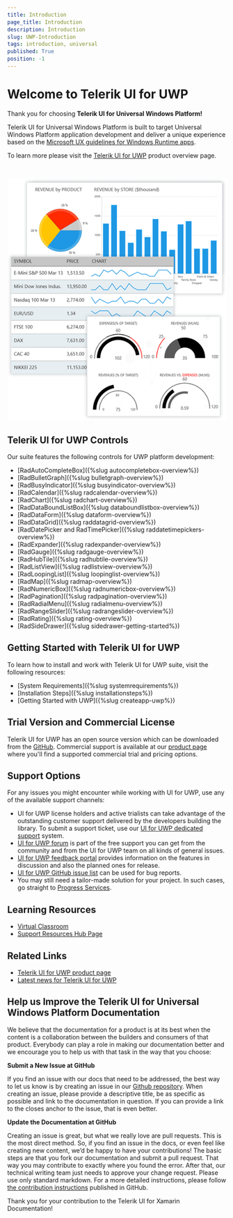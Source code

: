 ```yaml
---
title: Introduction
page_title: Introduction
description: Introduction
slug: UWP-Introduction
tags: introduction, universal
published: True
position: -1
---
```


# Welcome to Telerik UI for UWP

Thank you for choosing **Telerik UI for Universal Windows Platform!**

Telerik UI for Universal Windows Platform is built to target Universal Windows Platform application development and deliver a unique experience based on the [Microsoft UX guidelines for Windows Runtime apps](http://msdn.microsoft.com/en-us/library/windows/apps/hh465424.aspx).  

To learn more please visit the [Telerik UI for UWP](https://www.telerik.com/universal-windows-platform-ui) product overview page.

<style>
/* UWP download trial button */
div#uwp_trial {
	text-align: center !important;
}

div#uwp_trial .uwp_download_btn {	
	color: #fff;
	background-color: #e74b3c;
	padding:.44em .9em .52em;
	font-size: 20px;
	font-weight:400;
	letter-spacing:-.025em;
	position:relative;
	display:inline-block;
	line-height:1.2;
	-webkit-transition:color .2s ease,background-color .2s ease;
	transition:color .2s ease,background-color .2s ease;
	border-radius:2px;
	-webkit-appearance:none;
	font-family:Metric,Arial,Gadget,sans-serif;
	text-align:center	
}
</style>

<script type="text/javascript">

  $(document).ready(function(){
	  var $btnWin = $(".js-btnWin");
      $btnWin.show();
  });

</script>

<div id="uwp_trial">
<br />
<a href="https://www.telerik.com/download-trial-file/v2-b/ui-for-universal-windows-platform" class="uwp_download_btn js-btnWin" style="display: none">Download Free Trial</a>
</div>

![Telerik UI for UWP](uwp-introduction.png)

## Telerik UI for UWP Controls

Our suite features the following controls for UWP platform development:

* [RadAutoCompleteBox]({%slug autocompletebox-overview%})
* [RadBulletGraph]({%slug bulletgraph-overview%}) 
* [RadBusyIndicator]({%slug busyindicator-overview%}) 
* [RadCalendar]({%slug radcalendar-overview%}) 
* [RadChart]({%slug radchart-overview%}) 
* [RadDataBoundListBox]({%slug databoundlistbox-overview%}) 
* [RadDataForm]({%slug dataform-overview%})
* [RadDataGrid]({%slug raddatagrid-overview%}) 
* [RadDatePicker and RadTimePicker]({%slug raddatetimepickers-overview%}) 
* [RadExpander]({%slug radexpander-overview%}) 
* [RadGauge]({%slug radgauge-overview%}) 
* [RadHubTile]({%slug radhubtile-overview%}) 
* [RadListView]({%slug radlistview-overview%}) 
* [RadLoopingList]({%slug loopinglist-overview%}) 
* [RadMap]({%slug radmap-overview%}) 
* [RadNumericBox]({%slug radnumericbox-overview%}) 
* [RadPagination]({%slug radpagination-overview%}) 
* [RadRadialMenu]({%slug radialmenu-overview%}) 
* [RadRangeSlider]({%slug radrangeslider-overview%}) 
* [RadRating]({%slug rating-overview%})
* [RadSideDrawer]({%slug sidedrawer-getting-started%})

## Getting Started with Telerik UI for UWP

To learn how to install and work with Telerik UI for UWP suite, visit the following resources:

* [System Requirements]({%slug systemrequirements%})
* [Installation Steps]({%slug installationsteps%})
* [Getting Started with UWP]({%slug createapp-uwp%})

## Trial Version and Commercial License

Telerik UI for UWP has an open source version which can be downloaded from the [GitHub](https://github.com/telerik/UI-For-UWP). Commercial support is available at our [product page](https://www.telerik.com/universal-windows-platform-ui) where you'll find a supported commercial trial and pricing options.

## Support Options

For any issues you might encounter while working with UI for UWP, use any of the available support channels:

- UI for UWP license holders and active trialists can take advantage of the outstanding customer support delivered by the developers building the library. To submit a support ticket, use our [UI for UWP dedicated support](https://www.telerik.com/account/support-tickets?pid=1653) system.
- [UI for UWP forum](https://www.telerik.com/forums/ui-for-universal-windows-platform) is part of the free support you can get from the community and from the UI for UWP team on all kinds of general issues.
- [UI for UWP feedback portal](https://feedback.telerik.com/uwp) provides information on the features in discussion and also the planned ones for release.
- [UI for UWP GitHub issue list](https://github.com/telerik/UI-For-UWP/issues) can be used for bug reports.
- You may still need a tailor-made solution for your project. In such cases, go straight to [Progress Services](https://www.progress.com/services).
  
## Learning Resources

* [Virtual Classroom](https://progress.exceedlms.com/student/path/369640-telerik-uwp)
* [Support Resources Hub Page](https://www.telerik.com/support/uwp)
  
## Related Links

- [Telerik UI for UWP product page](https://www.telerik.com/universal-windows-platform-ui)
- [Latest news for Telerik UI for UWP](https://www.telerik.com/support/whats-new/uwp)

## Help us Improve the Telerik UI for Universal Windows Platform Documentation

We believe that the documentation for a product is at its best when the content is a collaboration between the builders and consumers of that product. Everybody can play a role in making our documentation better and we encourage you to help us with that task in the way that you choose:

__Submit a New Issue at GitHub__

If you find an issue with our docs that need to be addressed, the best way to let us know is by creating an issue in our [Github repository](https://github.com/telerik/uwp-docs/issues/new). When creating an issue, please provide a descriptive title, be as specific as possible and link to the documentation in question. If you can provide a link to the closes anchor to the issue, that is even better.

__Update the Documentation at GitHub__

Creating an issue is great, but what we really love are pull requests. This is the most direct method.  So, if you find an issue in the docs, or even feel like creating new content, we’d be happy to have your contributions! The basic steps are that you fork our documentation and submit a pull request. That way you may contribute to exactly where you found the error.  After that, our technical writing team just needs to approve your change request. Please use only standard markdown. For a more detailed instructions, please follow [the contribution instructions](https://github.com/telerik/uwp-docs/blob/master/README.md) published in GitHub.

Thank you for your contribution to the Telerik UI for Xamarin Documentation!
